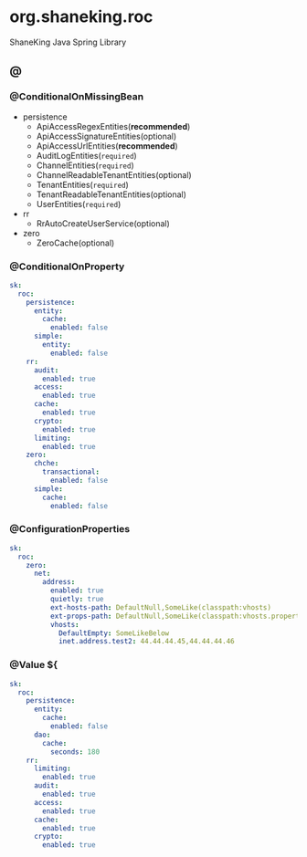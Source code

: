 # org.shaneking.roc

ShaneKing Java Spring Library

## @

### @ConditionalOnMissingBean

- persistence
  - ApiAccessRegexEntities(**recommended**)
  - ApiAccessSignatureEntities(optional)
  - ApiAccessUrlEntities(**recommended**)
  - AuditLogEntities(`required`)
  - ChannelEntities(`required`)
  - ChannelReadableTenantEntities(optional)
  - TenantEntities(`required`)
  - TenantReadableTenantEntities(optional)
  - UserEntities(`required`)
- rr
  - RrAutoCreateUserService(optional)
- zero
  - ZeroCache(optional)

### @ConditionalOnProperty

```yaml
sk:
  roc:
    persistence:
      entity:
        cache:
          enabled: false
      simple:
        entity:
          enabled: false
    rr:
      audit:
        enabled: true
      access:
        enabled: true
      cache:
        enabled: true
      crypto:
        enabled: true
      limiting:
        enabled: true
    zero:
      chche:
        transactional:
          enabled: false
      simple:
        cache:
          enabled: false
```

### @ConfigurationProperties

```yaml
sk:
  roc:
    zero:
      net:
        address:
          enabled: true
          quietly: true
          ext-hosts-path: DefaultNull,SomeLike(classpath:vhosts)
          ext-props-path: DefaultNull,SomeLike(classpath:vhosts.properties)
          vhosts:
            DefaultEmpty: SomeLikeBelow
            inet.address.test2: 44.44.44.45,44.44.44.46
```

### @Value ${

```yaml
sk:
  roc:
    persistence:
      entity:
        cache:
          enabled: false
      dao:
        cache:
          seconds: 180
    rr:
      limiting:
        enabled: true
      audit:
        enabled: true
      access:
        enabled: true
      cache:
        enabled: true
      crypto:
        enabled: true
```

